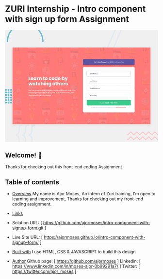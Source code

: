 # ZURI Internship - Intro component with sign up form Assignment

![Design preview for the Intro component with sign up form](./design/desktop-preview.jpg)

## Welcome! 👋

Thanks for checking out this front-end coding Assignment.

## Table of contents

- [Overview](#overview)
  My name is Ajor Moses, An intern of Zuri training, I'm open to learning and improvement, Thanks for checking out my front-end coding assignment.

- [Links](#links)
- Solution URL: [ https://github.com/ajormoses/intro-component-with-signup-form.git ]
- Live Site URL: [ https://ajormoses.github.io/intro-component-with-signup-form/ ]

- [Built with](#built-with)
  I use HTML, CSS & JAVASCRIPT to build this design

- [Author](#author)
  Github page: [ https://github.com/ajormoses ]
  Linkedin: [ https://www.linkedin.com/in/moses-ajor-0b99291a7/ ]
  Twitter: [ https://twitter.com/ajor_moses ]
